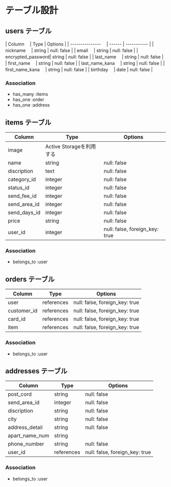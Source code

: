 # テーブル設計

## users テーブル

| Column          　| Type   | Options     |
| --------------- 　| ------ | ----------- |
| nickname        　| string | null: false |
| email           　| string | null: false |
| encrypted_password| string | null: false |
| last_name       　| string | null: false |
| first_name      　| string | null: false |
| last_name_kana  　| string | null: false |
| first_name_kana 　| string | null: false |
| birthday        　| date   | null: false |

### Association

- has_many :items
- has_one :order
- has_one :address



## items テーブル

| Column      | Type    | Options                        |
| ------------| ------- | ------------------------------ |
| image       | Active Storageを利用する                   |
| name        | string  | null: false                    |
| discription | text　  | null: false                    |
| category_id | integer | null: false                    |
| status_id   | integer | null: false                    |
| send_fee_id | integer | null: false                    |
| send_area_id| integer | null: false                    |
| send_days_id| integer | null: false                    |
| price       | string  | null: false                    |
| user_id     | integer | null: false, foreign_key: true |


### Association
- belongs_to :user



## orders テーブル

| Column     | Type       | Options                        |
| ---------- | ---------- | ------------------------------ |
| user       | references | null: false, foreign_key: true |
| customer_id| references | null: false, foreign_key: true |
| card_id    | references | null: false, foreign_key: true |
| item       | references | null: false, foreign_key: true |

### Association

- belongs_to :user


## addresses テーブル

| Column         | Type      | Options                        |
| ---------------| ----------| ------------------------------ |
| post_cord      | string    | null: false                    |
| send_area_id   | integer   | null: false                    |
| discription    | string    | null: false                    |
| city           | string    | null: false                    |
| address_detail | string    | null: false                    |
| apart_name_num | string    |                                |
| phone_number   | string    | null: false                    |
| user_id        | references| null: false, foreign_key: true |


### Association

- belongs_to :user
